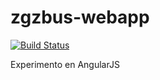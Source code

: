 zgzbus-webapp
=============
[![Build Status](https://travis-ci.org/francho/zgzbus-webapp.png)](https://travis-ci.org/francho/zgzbus-webapp)


Experimento en AngularJS
